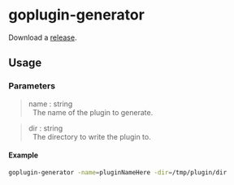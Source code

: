 # goplugin-generator

Download a [release](https://github.com/ekeel/goplugin-generator/releases).

## Usage

### Parameters

> name : string  
> &nbsp;&nbsp;The name of the plugin to generate.

> dir : string  
> &nbsp;&nbsp;The directory to write the plugin to.

#### Example

```bash
goplugin-generator -name=pluginNameHere -dir=/tmp/plugin/dir
```

